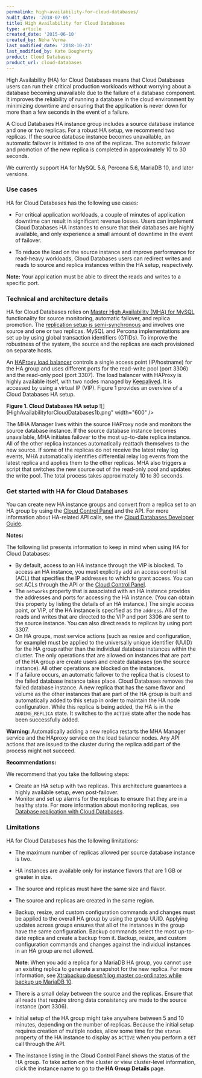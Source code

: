 ```yaml
---
permalink: high-availability-for-cloud-databases/
audit_date: '2018-07-05'
title: High Availability for Cloud Databases
type: article
created_date: '2015-06-10'
created_by: Neha Verma
last_modified_date: '2018-10-23'
last_modified_by: Kate Dougherty
product: Cloud Databases
product_url: cloud-databases
---
```


High Availability (HA) for Cloud Databases means that Cloud Databases users
can run their critical production workloads without worrying about a
database becoming unavailable due to the failure of a database component. It
improves the reliability of running a database in the cloud environment by
minimizing downtime and ensuring that the application is never down for more
than a few seconds in the event of a failure.

A Cloud Databases HA instance group includes a source database instance and
one or two replicas. For a robust HA setup, we recommend two replicas. If the
source database instance becomes unavailable, an automatic failover is
initiated to one of the replicas. The automatic failover and promotion of the
new replica is completed in approximately 10 to 30 seconds.

We currently support HA for MySQL 5.6, Percona 5.6, MariaDB 10, and later
versions.

### Use cases

HA for Cloud Databases has the following use cases:

-   For critical application workloads, a couple of minutes of
    application downtime can result in significant revenue losses. Users can
    implement Cloud Databases HA instances to ensure that their databases are
    highly available, and only experience a small amount of downtime
    in the event of failover.

-   To reduce the load on the source instance and improve performance for
    read-heavy workloads, Cloud Databases users can redirect writes and reads
    to source and replica instances within the HA setup, respectively.

**Note:** Your application must be able to direct the reads and
writes to a specific port.

### Technical and architecture details

HA for Cloud Databases relies on [Master High Availability (MHA) for
MySQL](https://code.google.com/p/mysql-master-ha/) functionality for
source monitoring, automatic failover, and replica promotion. The
[replication setup is
semi-synchronous](https://dev.mysql.com/doc/refman/5.6/en/replication-semisync.html)
and involves one source and one or two replicas. MySQL and Percona
implementations are set up by using global transaction identifiers
(GTIDs). To improve the robustness of the system, the source and the replicas
are each provisioned on separate hosts.

An [HAProxy load balancer](https://www.haproxy.org/) controls a
single access point (IP/hostname) for the HA group and uses different
ports for the read-write pool (port 3306) and the read-only pool (port 3307).
The load balancer with HAProxy is highly available itself, with two
nodes managed by [Keepalived](https://keepalived.org/). It is accessed
by using a virtual IP (VIP). Figure 1 provides an overview of a Cloud Databases
HA setup.

**Figure 1. Cloud Databases HA setup**
![](HighAvailabilityforCloudDatabases1b.png" width="600" />

The MHA Manager lives within the source HAProxy node and monitors the
source database instance. If the source database instance becomes
unavailable, MHA initiates failover to the most up-to-date replica instance.
All of the other replica instances automatically reattach themselves to the new
source. If some of the replicas do not receive the latest relay log
events, MHA automatically identifies differential relay log events from
the latest replica and applies them to the other replicas. MHA also
triggers a script that switches the new source out of the read-only pool
and updates the write pool. The total process takes approximately 10 to 30
seconds.

### Get started with HA for Cloud Databases

You can create new HA instance groups and convert from a replica set to an HA
group by using the [Cloud Control
Panel](/support/how-to/manage-cloud-databases-ha-groups-in-the-cloud-control-panel)
and the API. For more information about HA-related API calls, see the [Cloud
Databases Developer
Guide](https://docs.rackspace.com/docs/cloud-databases/v1/developer-guide/#high-availability-instance-group).

**Notes:**

The following list presents information to keep in mind when using HA for
Cloud Databases:

-   By default, access to an HA instance through the VIP is blocked. To access
    an HA instance, you must explicitly add an access control list (ACL) that
    specifies the IP addresses to which to grant access. You can set ACLs
    through the API or the [Cloud Control Panel](https://login.rackspace.com/).
-   The `networks` property that is associated with an HA instance provides
    the addresses and ports for accessing the HA instance. (You can obtain
    this property by listing the details of an HA instance.) The single access
    point, or VIP, of the HA instance is specified as the `address`. All of
    the reads and writes that are directed to the VIP and port 3306 are sent
    to the source instance. You can also direct reads to replicas by using port
    3307.
-   On HA groups, most service actions (such as resize and configuration, for
    example) must be applied to the universally unique identifier (UUID) for
    the HA group rather than the individual database instances within the
    cluster. The only operations that are allowed on instances that are part
    of the HA group are create users and create databases (on the source
    instance). All other operations are blocked on the instances.
-   If a failure occurs, an automatic failover to the replica that is closest
    to the failed database instance takes place. Cloud Databases
    removes the failed database instance. A new replica that has the same
    flavor and volume as the other instances that are part of the HA
    group is built and automatically added to this setup in order
    to maintain the HA node configuration. While this replica is being added,
    the HA is in the `ADDING_REPLICA` state. It switches to the `ACTIVE` state
    after the node has been successfully added.

**Warning:** Automatically adding a new replica restarts the MHA Manager
service and the HAproxy service on the load balancer nodes. Any API actions
that are issued to the cluster during the replica add part of the process
might not succeed.

**Recommendations:**

We recommend that you take the following steps:

-   Create an HA setup with two replicas. This architecture guarantees a highly
    available setup, even post-failover.
-   Monitor and set up alarms for the replicas to ensure that they are
    in a healthy state. For more information about monitoring replicas, see
    [Database replication with Cloud
    Databases](/support/how-to/database-replication-with-cloud-databases).

### Limitations

HA for Cloud Databases has the following limitations:

-   The maximum number of replicas allowed per source database instance is two.
-   HA instances are available only for instance flavors that are 1 GB
    or greater in size.
-   The source and replicas must have the same size and flavor.
-   The source and replicas are created in the same region.
-   Backup, resize, and custom configuration commands and changes must be
    applied to the overall HA group by using the group UUID. Applying updates
    across groups ensures that all of the instances in the group have the same
    configuration. Backup commands select the most up-to-date replica and
    create a backup from it. Backup, resize, and custom configuration commands
    and changes against the individual instances in an HA group are not
    allowed.

    **Note**: When you add a replica for a MariaDB HA group, you cannot use an
    existing replica to generate a snapshot for the new replica. For
    more information, see [Xtrabackup doesn't log master co-ordinates while
    backup up MariaDB
    10](https://bugs.launchpad.net/percona-xtrabackup/+bug/1404484).

-   There is a small delay between the source and the replicas. Ensure that
    all reads that require strong data consistency are made to the source
    instance (port 3306).
-   Initial setup of the HA group might take anywhere between 5 and 10
    minutes, depending on the number of replicas. Because the initial setup
    requires creation of multiple nodes, allow some time for the `status`
    property of the HA instance to display as `ACTIVE` when you perform a
    `GET` call through the API.
-   The instance listing in the Cloud Control Panel shows the status
    of the HA group. To take action on the cluster or view
    cluster-level information, click the instance name to go to the **HA Group
    Details** page.
